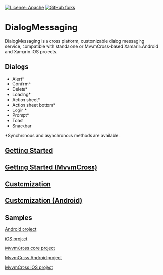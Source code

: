 [![License: Apache](https://img.shields.io/badge/License-Apache-blue.svg)](https://opensource.org/licenses/Apache-2.0)
[![GitHub forks](https://img.shields.io/nuget/dt/DialogMessaging.Core.svg)](https://www.nuget.org/packages/DialogMessaging.Core/)

# DialogMessaging

DialogMessaging is a cross platform, customizable dialog messaging service, compatible with standalone or MvvmCross-based Xamarin.Android and Xamarin.iOS projects.

## Dialogs

- Alert*
- Confirm*
- Delete*
- Loading*
- Action sheet*
- Action sheet bottom*
- Login *
- Prompt*
- Toast
- Snackbar

\*Synchronous and asynchronous methods are available.

## [Getting Started](https://github.com/lewisbennett/dialog-messaging/tree/release-1.0.0/src/DialogMessaging)

## [Getting Started (MvvmCross)](https://github.com/lewisbennett/dialog-messaging/tree/release-1.0.0/src/DialogMessaging.MvvmCross)

## [Customization](https://github.com/lewisbennett/dialog-messaging/tree/release-1.0.0/src/DialogMessaging.Core/Platforms/Shared/CUSTOMIZATION.md)

## [Customization (Android)](https://github.com/lewisbennett/dialog-messaging/tree/release-1.0.0/src/DialogMessaging.Core/Platforms/Droid/CUSTOMIZATION.md)

## Samples

[Android project](https://github.com/lewisbennett/dialog-messaging/tree/release-1.0.0/samples/Sample.Droid)

[iOS project](https://github.com/lewisbennett/dialog-messaging/tree/release-1.0.0/samples/Sample.iOS)

[MvvmCross core project](https://github.com/lewisbennett/dialog-messaging/tree/release-1.0.0/samples/Sample.MvvmCross.Core)

[MvvmCross Android project](https://github.com/lewisbennett/dialog-messaging/tree/release-1.0.0/samples/Sample.MvvmCross.Droid)

[MvvmCross iOS project](https://github.com/lewisbennett/dialog-messaging/tree/release-1.0.0/samples/Sample.MvvmCross.iOS)

